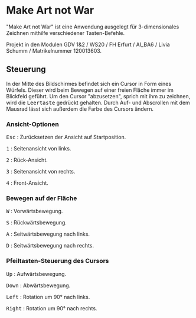 # Make Art not War
 
"Make Art not War" ist eine Anwendung ausgelegt für 3-dimensionales Zeichnen mithilfe verschiedener Tasten-Befehle.

Projekt in den Modulen GDV 1&2 / WS20 /  FH Erfurt / AI_BA6 / Livia Schumm / Matrikelnummer 120013603.

## Steuerung
In der Mitte des Bildschirmes befindet sich ein Cursor in Form eines Würfels. Dieser wird beim Bewegen auf einer freien Fläche immer im Blickfeld geführt. 
Um den Cursor "abzusetzen", sprich mit ihm zu zeichnen, wird die <kbd>Leertaste</kbd> gedrückt gehalten.
Durch Auf- und Abscrollen mit dem Mausrad lässt sich außerdem die Farbe des Cursors ändern.

### Ansicht-Optionen
<kbd>Esc</kbd> : Zurücksetzen der Ansicht auf Startposition. 

<kbd>1</kbd> : Seitenansicht von links. 

<kbd>2</kbd> : Rück-Ansicht. 

<kbd>3</kbd> : Seitenansicht von rechts. 

<kbd>4</kbd> : Front-Ansicht.

### Bewegen auf der Fläche
<kbd>W</kbd> : Vorwärtsbewegung.

<kbd>S</kbd> : Rückwärtsbewegung.

<kbd>A</kbd> : Seitwärtsbewegung nach links.

<kbd>D</kbd> : Seitwärtsbewegung nach rechts.

### Pfeiltasten-Steuerung des Cursors
<kbd>Up</kbd> : Aufwärtsbewegung.

<kbd>Down</kbd> : Abwärtsbewegung.

<kbd>Left</kbd> : Rotation um 90° nach links.

<kbd>Right</kbd> : Rotation um 90° nach rechts.
